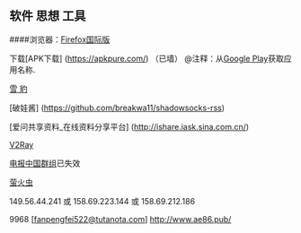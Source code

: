 



##  软件 思想 工具

####浏览器：[Firefox国际版](https://www.mozilla.org/en-US/firefox/all/refox/all/)
  

下载[APK下载]  (https://apkpure.com/) （已墙）
@注释：从[Google Play](https://play.google.com/store)获取应用名称.
 
 [雪 豹 ](https://github.com/squidproxy)

 [破娃酱]  (https://github.com/breakwa11/shadowsocks-rss) 
  
[爱问共享资料_在线资料分享平台]  (http://ishare.iask.sina.com.cn/) 

[V2Ray](https://www.v2ray.com/)


[电报中国群组](https://github.com/stkevintan/telegram-chinese-groups)已失效

[萤火虫](https://github.com/yinghuocho/firefly-proxy)

 149.56.44.241 或 158.69.223.144 或 158.69.212.186

9968
 [fanpengfei522@tutanota.com]
 http://www.ae86.pub/
